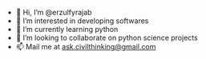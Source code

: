 - 👋 Hi, I’m @erzulfyrajab
- 👀 I’m interested in developing softwares
- 🌱 I’m currently learning python
- 💞️ I’m looking to collaborate on python science projects
- 📫 Mail me at ask.civilthinking@gmail.com

<!---
erzulfyrajab/erzulfyrajab is a ✨ special ✨ repository because its `README.md` (this file) appears on your GitHub profile.
You can click the Preview link to take a look at your changes.
--->
